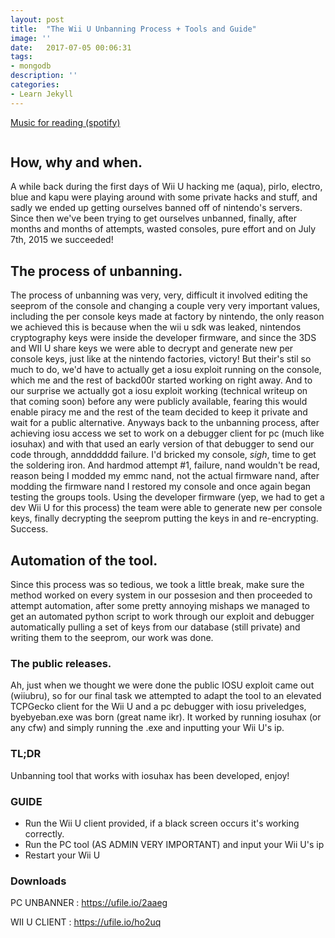 ```yaml
---
layout: post
title:  "The Wii U Unbanning Process + Tools and Guide"
image: ''
date:   2017-07-05 00:06:31
tags:
- mongodb
description: ''
categories:
- Learn Jekyll 
---
```


<p class="music-read"><a href="spotify:track:4DAZ8UYNpWVIV46aLkN2Qp">Music for reading (spotify)</a></p>

<img src="">

## How, why and when.

A while back during the first days of Wii U hacking me (aqua), pirlo, electro, blue and kapu were playing around with some private hacks and stuff, and sadly we ended up getting ourselves banned off of nintendo's servers. Since then we've been trying to get ourselves unbanned, finally, after months and months of attempts, wasted consoles, pure effort and on July 7th, 2015 we succeeded! 

## The process of unbanning.

The process of unbanning was very, very, difficult it involved editing the seeprom of the console and changing a couple very very important values, including the per console keys made at factory by nintendo, the only reason we achieved this is because when the wii u sdk was leaked, nintendos cryptography keys were inside the developer firmware, and since the 3DS and WII U share keys we were able to decrypt and generate new per console keys, just like at the nintendo factories, victory! But their's stil so much to do, we'd have to actually get a iosu exploit running on the console, which me and the rest of backd00r started working on right away. And to our surprise we actually got a iosu exploit working (technical writeup on that coming soon) before any were publicly available, fearing this would enable piracy me and the rest of the team decided to keep it private and wait for a public alternative. Anyways back to the unbanning process, after achieving iosu access we set to work on a debugger client for pc (much like iosuhax) and with that used an early version of that debugger to send our code through, anndddddd failure. I'd bricked my console, *sigh*, time to get the soldering iron. And hardmod attempt #1, failure, nand wouldn't be read, reason being I modded my emmc nand, not the actual firmware nand, after modding the firmware nand I restored my console and once again began testing the groups tools. Using the developer firmware (yep, we had to get a dev Wii U for this process) the team were able to generate new per console keys, finally decrypting the seeprom putting the keys in and re-encrypting. Success.

## Automation of the tool.

Since this process was so tedious, we took a little break, make sure the method worked on every system in our possesion and then proceeded to attempt automation, after some pretty annoying mishaps we managed to get an automated python script to work through our exploit and debugger automatically pulling a set of keys from our database (still private) and writing them to the seeprom, our work was done.

### The public releases.

Ah, just when we thought we were done the public IOSU exploit came out (wiiubru), so for our final task we attempted to adapt the tool to an elevated TCPGecko client for the Wii U and a pc debugger with iosu priveledges, byebyeban.exe was born (great name ikr). It worked by running iosuhax (or any cfw) and simply running the .exe and inputting your Wii U's ip.

### TL;DR

Unbanning tool that works with iosuhax has been developed, enjoy!

### GUIDE

* Run the Wii U client provided, if a black screen occurs it's working correctly.
* Run the PC tool (AS ADMIN VERY IMPORTANT) and input your Wii U's ip 
* Restart your Wii U

### Downloads

PC UNBANNER : https://ufile.io/2aaeg

WII U CLIENT : https://ufile.io/ho2uq


